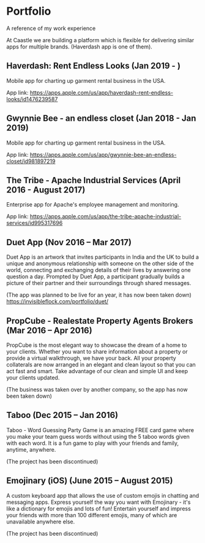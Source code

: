 # Portfolio
A reference of my work experience

At Caastle we are building a platform which is flexible for delivering similar apps for multiple brands. (Haverdash app is one of them).

## Haverdash: Rent Endless Looks (Jan 2019 - )
Mobile app for charting up garment rental business in the USA.

App link: https://apps.apple.com/us/app/haverdash-rent-endless-looks/id1476239587

## Gwynnie Bee - an endless closet (Jan 2018 - Jan 2019)
Mobile app for charting up garment rental business in the USA.

App link: https://apps.apple.com/us/app/gwynnie-bee-an-endless-closet/id981897219


## The Tribe - Apache Industrial Services (April 2016 - August 2017)
Enterprise app for Apache's employee management and monitoring.

App link: https://apps.apple.com/us/app/the-tribe-apache-industrial-services/id995317696


## Duet App (Nov 2016 – Mar 2017) 
Duet App is an artwork that invites participants in India and the UK to build a unique and anonymous relationship with someone on the other side of the world, connecting and exchanging details of their lives by answering one question a day. Prompted by Duet App, a participant gradually builds a picture of their partner and their surroundings through shared messages. 

(The app was planned to be live for an year, it has now been taken down)
https://invisibleflock.com/portfolio/duet/


## PropCube - Realestate Property Agents Brokers (Mar 2016 – Apr 2016)
PropCube is the most elegant way to showcase the dream of a home to your clients. Whether you want to share information about a property or provide a virtual walkthrough, we have your back. All your property collaterals are now arranged in an elegant and clean layout so that you can act fast and smart. Take advantage of our clean and simple UI and keep your clients updated.

(The business was taken over by another company, so the app has now been taken down)


## Taboo (Dec 2015 – Jan 2016)
Taboo - Word Guessing Party Game is an amazing FREE card game where you make your team guess words without using the 5 taboo words given with each word. It is a fun game to play with your friends and family, anytime, anywhere.

(The project has been discontinued)


## Emojinary (iOS) (June 2015 – August 2015)
A custom keyboard app that allows the use of custom emojis in chatting and messaging apps. Express yourself the way you want with Emojinary - it's like a dictionary for emojis and lots of fun! Entertain yourself and impress your friends with more than 100 different emojis, many of which are unavailable anywhere else.

(The project has been discontinued)
